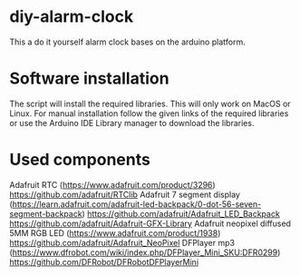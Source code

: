 # diy-alarm-clock
This a do it yourself alarm clock bases on the arduino platform.

# Software installation
The script will install the required libraries. This will only work on MacOS or Linux.
For manual installation follow the given links of the required libraries or use the Arduino IDE Library manager to download the libraries.

# Used components
Adafruit RTC (https://www.adafruit.com/product/3296)
https://github.com/adafruit/RTClib
Adafruit 7 segment display (https://learn.adafruit.com/adafruit-led-backpack/0-dot-56-seven-segment-backpack)
https://github.com/adafruit/Adafruit_LED_Backpack
https://github.com/adafruit/Adafruit-GFX-Library
Adafruit neopixel diffused 5MM RGB LED (https://www.adafruit.com/product/1938)
https://github.com/adafruit/Adafruit_NeoPixel
DFPlayer mp3 (https://www.dfrobot.com/wiki/index.php/DFPlayer_Mini_SKU:DFR0299)
https://github.com/DFRobot/DFRobotDFPlayerMini
